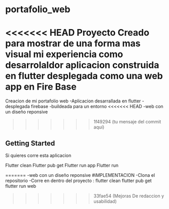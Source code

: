 # portafolio_web

<<<<<<< HEAD
Proyecto Creado para mostrar de una forma mas visual mi experiencia como desarrolaldor
aplicacion construida en flutter desplegada como una web app en Fire Base
=======
Creacion de mi portafolio web
-Aplicacion desarrallada en flutter
-desplegada firebase
-buildeada para un entorno
<<<<<<< HEAD
-web con un diseño reponsive 

>>>>>>> 1f49294 (tu mensaje del commit aquí)

## Getting Started

Si quieres corre esta aplicacion 

Flutter clean
Flutter pub get
Flutter run app 
Flutter run 


=======
-web con un diseño reponsive
#iMPLEMENTACION
-Clona el repositorio
-Corre en dentro del proyecto :
flutter clean
flutter pub get
flutter run web
>>>>>>> 33fae54 (Mejoras De redaccion y usabilidad)
